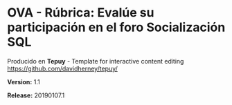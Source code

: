 # OVA - Rúbrica: Evalúe su participación en el foro Socialización SQL

Producido en **Tepuy** - Template for interactive content editing
https://github.com/davidherney/tepuy/

**Version:** 1.1

**Release:** 20190107.1
